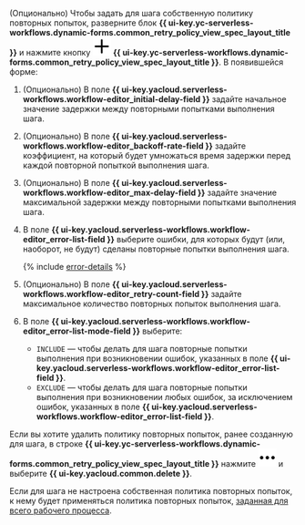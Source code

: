 (Опционально) Чтобы задать для шага собственную политику повторных попыток, разверните блок **{{ ui-key.yc-serverless-workflows.dynamic-forms.common_retry_policy_view_spec_layout_title }}** и нажмите кнопку ![plus](../../../_assets/console-icons/plus.svg) **{{ ui-key.yc-serverless-workflows.dynamic-forms.common_retry_policy_view_spec_layout_title }}**. В появившейся форме:

1. (Опционально) В поле **{{ ui-key.yacloud.serverless-workflows.workflow-editor_initial-delay-field }}** задайте начальное значение задержки между повторными попытками выполнения шага.
1. (Опционально) В поле **{{ ui-key.yacloud.serverless-workflows.workflow-editor_backoff-rate-field }}** задайте коэффициент, на который будет умножаться время задержки перед каждой повторной попыткой выполнения шага.
1. (Опционально) В поле **{{ ui-key.yacloud.serverless-workflows.workflow-editor_max-delay-field }}** задайте значение максимальной задержки между повторными попытками выполнения шага.
1. В поле **{{ ui-key.yacloud.serverless-workflows.workflow-editor_error-list-field }}** выберите ошибки, для которых будут (или, наоборот, не будут) сделаны повторные попытки выполнения шага.

    {% include [error-details](./error-details.md) %}
1. (Опционально) В поле **{{ ui-key.yacloud.serverless-workflows.workflow-editor_retry-count-field }}** задайте максимальное количество повторных попыток выполнения шага.
1. В поле **{{ ui-key.yacloud.serverless-workflows.workflow-editor_error-list-mode-field }}** выберите:

    * `INCLUDE` — чтобы делать для шага повторные попытки выполнения при возникновении ошибок, указанных в поле **{{ ui-key.yacloud.serverless-workflows.workflow-editor_error-list-field }}**.
    * `EXCLUDE` — чтобы делать для шага повторные попытки выполнения при возникновении любых ошибок, за исключением ошибок, указанных в поле **{{ ui-key.yacloud.serverless-workflows.workflow-editor_error-list-field }}**.

Если вы хотите удалить политику повторных попыток, ранее созданную для шага, в строке **{{ ui-key.yc-serverless-workflows.dynamic-forms.common_retry_policy_view_spec_layout_title }}** нажмите ![ellipsis](../../../_assets/console-icons/ellipsis.svg) и выберите **{{ ui-key.yacloud.common.delete }}**.

Если для шага не настроена собственная политика повторных попыток, к нему будет применяться политика повторных попыток, [заданная для всего рабочего процесса](../../../serverless-integrations/operations/workflows/constructor/setup-restart-policy.md).